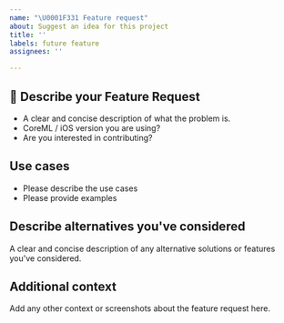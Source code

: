 ```yaml
---
name: "\U0001F331 Feature request"
about: Suggest an idea for this project
title: ''
labels: future feature
assignees: ''

---
```


## 🌱 Describe your Feature Request
- A clear and concise description of what the problem is.
- CoreML / iOS version you are using?
- Are you interested in contributing?

## Use cases
- Please describe the use cases
- Please provide examples

## Describe alternatives you've considered
A clear and concise description of any alternative solutions or features you've considered.

## Additional context
Add any other context or screenshots about the feature request here.
